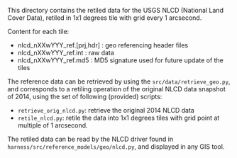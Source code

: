This directory contains the retiled data for the USGS NLCD (National Land Cover Data),
retiled in 1x1 degrees tile with grid every 1 arcsecond.

Content for each tile:

 * nlcd_nXXwYYY_ref.[prj,hdr] : geo referencing header files
 * nlcd_nXXwYYY_ref.int : raw data
 * nlcd_nXXwYYY_ref.md5 : MD5 signature used for future update of the tiles

The reference data can be retrieved by using the `src/data/retrieve_geo.py`, and
corresponds to a retiling operation of the original NLCD data snapshot of 2014, using
the set of following (provided) scripts:

 - `retrieve_orig_nlcd.py`: retrieve the original 2014 NLCD data
 - `retile_nlcd.py`: retile the data into 1x1 degrees tiles with grid point at multiple of 1 arcsecond.


The retiled data can be read by the NLCD driver found in `harness/src/reference_models/geo/nlcd.py`,
and displayed in any GIS tool.
